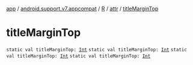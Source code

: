 [app](../../../index.md) / [android.support.v7.appcompat](../../index.md) / [R](../index.md) / [attr](index.md) / [titleMarginTop](.)

# titleMarginTop

`static val titleMarginTop: `[`Int`](https://kotlinlang.org/api/latest/jvm/stdlib/kotlin/-int/index.html)
`static val titleMarginTop: `[`Int`](https://kotlinlang.org/api/latest/jvm/stdlib/kotlin/-int/index.html)
`static val titleMarginTop: `[`Int`](https://kotlinlang.org/api/latest/jvm/stdlib/kotlin/-int/index.html)
`static val titleMarginTop: `[`Int`](https://kotlinlang.org/api/latest/jvm/stdlib/kotlin/-int/index.html)